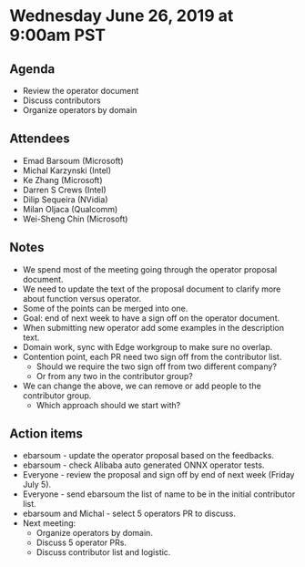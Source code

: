 <!--- SPDX-License-Identifier: Apache-2.0 -->

# Wednesday June 26, 2019 at 9:00am PST

## Agenda
* Review the operator document
* Discuss contributors
* Organize operators by domain

## Attendees
* Emad Barsoum (Microsoft)
* Michal Karzynski (Intel)
* Ke Zhang (Microsoft)
* Darren S Crews (Intel)
* Dilip Sequeira (NVidia)
* Milan Oljaca (Qualcomm)
* Wei-Sheng Chin (Microsoft)

## Notes
* We spend most of the meeting going through the operator proposal document.
* We need to update the text of the proposal document to clarify more about function versus operator.
* Some of the points can be merged into one.
* Goal: end of next week to have a sign off on the operator document.
* When submitting new operator add some examples in the description text.
* Domain work, sync with Edge workgroup to make sure no overlap.
* Contention point, each PR need two sign off from the contributor list.
    * Should we require the two sign off from two different company?
    * Or from any two in the contributor group?
* We can change the above, we can remove or add people to the contributor group.
    * Which approach should we start with?

## Action items
* ebarsoum - update the operator proposal based on the feedbacks.
* ebarsoum - check Alibaba auto generated ONNX operator tests.
* Everyone - review the proposal and sign off by end of next week (Friday July 5).
* Everyone - send ebarsoum the list of name to be in the initial contributor list.
* ebarsoum and Michal - select 5 operators PR to discuss.
* Next meeting:
    * Organize operators by domain.
    * Discuss 5 operator PRs.
    * Discuss contributor list and logistic.

